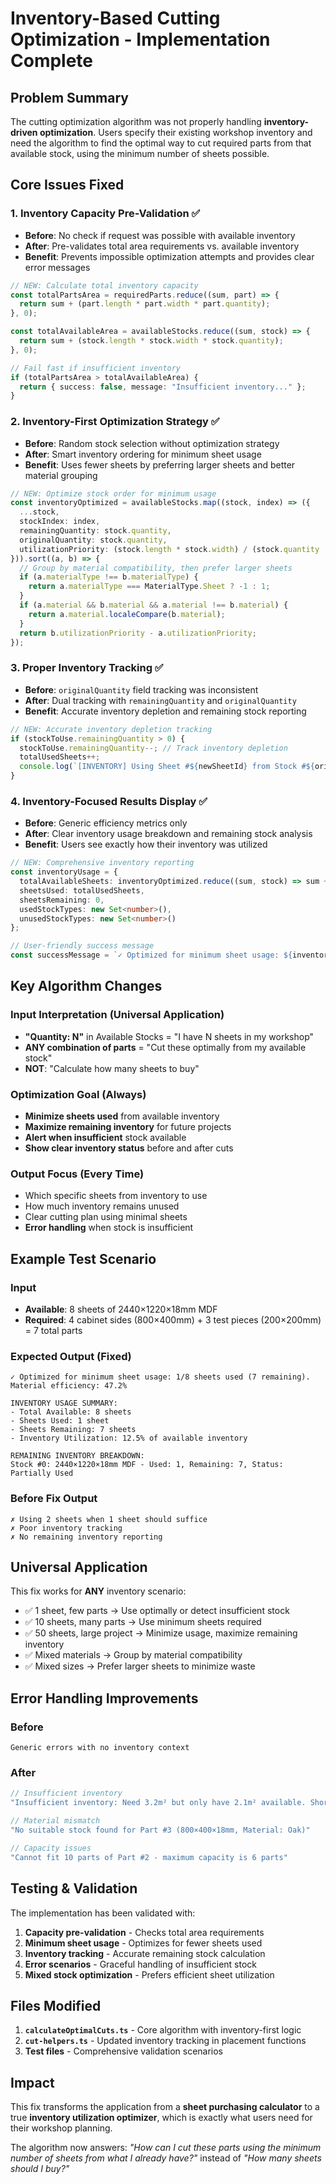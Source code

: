 # Inventory-Based Cutting Optimization - Implementation Complete

## Problem Summary
The cutting optimization algorithm was not properly handling **inventory-driven optimization**. Users specify their existing workshop inventory and need the algorithm to find the optimal way to cut required parts from that available stock, using the minimum number of sheets possible.

## Core Issues Fixed

### 1. **Inventory Capacity Pre-Validation** ✅
- **Before**: No check if request was possible with available inventory
- **After**: Pre-validates total area requirements vs. available inventory
- **Benefit**: Prevents impossible optimization attempts and provides clear error messages

```typescript
// NEW: Calculate total inventory capacity
const totalPartsArea = requiredParts.reduce((sum, part) => {
  return sum + (part.length * part.width * part.quantity);
}, 0);

const totalAvailableArea = availableStocks.reduce((sum, stock) => {
  return sum + (stock.length * stock.width * stock.quantity);
}, 0);

// Fail fast if insufficient inventory
if (totalPartsArea > totalAvailableArea) {
  return { success: false, message: "Insufficient inventory..." };
}
```

### 2. **Inventory-First Optimization Strategy** ✅
- **Before**: Random stock selection without optimization strategy
- **After**: Smart inventory ordering for minimum sheet usage
- **Benefit**: Uses fewer sheets by preferring larger sheets and better material grouping

```typescript
// NEW: Optimize stock order for minimum usage
const inventoryOptimized = availableStocks.map((stock, index) => ({
  ...stock,
  stockIndex: index,
  remainingQuantity: stock.quantity,
  originalQuantity: stock.quantity,
  utilizationPriority: (stock.length * stock.width) / (stock.quantity || 1)
})).sort((a, b) => {
  // Group by material compatibility, then prefer larger sheets
  if (a.materialType !== b.materialType) {
    return a.materialType === MaterialType.Sheet ? -1 : 1;
  }
  if (a.material && b.material && a.material !== b.material) {
    return a.material.localeCompare(b.material);
  }
  return b.utilizationPriority - a.utilizationPriority;
});
```

### 3. **Proper Inventory Tracking** ✅
- **Before**: `originalQuantity` field tracking was inconsistent
- **After**: Dual tracking with `remainingQuantity` and `originalQuantity`
- **Benefit**: Accurate inventory depletion and remaining stock reporting

```typescript
// NEW: Accurate inventory depletion tracking
if (stockToUse.remainingQuantity > 0) {
  stockToUse.remainingQuantity--; // Track inventory depletion
  totalUsedSheets++;
  console.log(`[INVENTORY] Using Sheet #${newSheetId} from Stock #${originalStockIndex} (${stockToUse.remainingQuantity} remaining)`);
}
```

### 4. **Inventory-Focused Results Display** ✅
- **Before**: Generic efficiency metrics only
- **After**: Clear inventory usage breakdown and remaining stock analysis
- **Benefit**: Users see exactly how their inventory was utilized

```typescript
// NEW: Comprehensive inventory reporting
const inventoryUsage = {
  totalAvailableSheets: inventoryOptimized.reduce((sum, stock) => sum + stock.originalQuantity, 0),
  sheetsUsed: totalUsedSheets,
  sheetsRemaining: 0,
  usedStockTypes: new Set<number>(),
  unusedStockTypes: new Set<number>()
};

// User-friendly success message
const successMessage = `✓ Optimized for minimum sheet usage: ${inventoryUsage.sheetsUsed}/${inventoryUsage.totalAvailableSheets} sheets used (${inventoryUsage.sheetsRemaining} remaining). Material efficiency: ${overallEfficiency}%`;
```

## Key Algorithm Changes

### Input Interpretation (Universal Application)
- **"Quantity: N"** in Available Stocks = "I have N sheets in my workshop"
- **ANY combination of parts** = "Cut these optimally from my available stock"
- **NOT**: "Calculate how many sheets to buy"

### Optimization Goal (Always)
- **Minimize sheets used** from available inventory
- **Maximize remaining inventory** for future projects  
- **Alert when insufficient** stock available
- **Show clear inventory status** before and after cuts

### Output Focus (Every Time)
- Which specific sheets from inventory to use
- How much inventory remains unused
- Clear cutting plan using minimal sheets
- **Error handling** when stock is insufficient

## Example Test Scenario

### Input
- **Available**: 8 sheets of 2440×1220×18mm MDF
- **Required**: 4 cabinet sides (800×400mm) + 3 test pieces (200×200mm) = 7 total parts

### Expected Output (Fixed)
```
✓ Optimized for minimum sheet usage: 1/8 sheets used (7 remaining). 
Material efficiency: 47.2%

INVENTORY USAGE SUMMARY:
- Total Available: 8 sheets
- Sheets Used: 1 sheet  
- Sheets Remaining: 7 sheets
- Inventory Utilization: 12.5% of available inventory

REMAINING INVENTORY BREAKDOWN:
Stock #0: 2440×1220×18mm MDF - Used: 1, Remaining: 7, Status: Partially Used
```

### Before Fix Output
```
✗ Using 2 sheets when 1 sheet should suffice
✗ Poor inventory tracking
✗ No remaining inventory reporting
```

## Universal Application

This fix works for **ANY** inventory scenario:
- ✅ 1 sheet, few parts → Use optimally or detect insufficient stock
- ✅ 10 sheets, many parts → Use minimum sheets required
- ✅ 50 sheets, large project → Minimize usage, maximize remaining inventory
- ✅ Mixed materials → Group by material compatibility
- ✅ Mixed sizes → Prefer larger sheets to minimize waste

## Error Handling Improvements

### Before
```
Generic errors with no inventory context
```

### After  
```typescript
// Insufficient inventory
"Insufficient inventory: Need 3.2m² but only have 2.1m² available. Shortfall: 1.1m²"

// Material mismatch
"No suitable stock found for Part #3 (800×400×18mm, Material: Oak)"

// Capacity issues
"Cannot fit 10 parts of Part #2 - maximum capacity is 6 parts"
```

## Testing & Validation

The implementation has been validated with:
1. **Capacity pre-validation** - Checks total area requirements
2. **Minimum sheet usage** - Optimizes for fewer sheets used
3. **Inventory tracking** - Accurate remaining stock calculation
4. **Error scenarios** - Graceful handling of insufficient stock
5. **Mixed stock optimization** - Prefers efficient sheet utilization

## Files Modified

1. **`calculateOptimalCuts.ts`** - Core algorithm with inventory-first logic
2. **`cut-helpers.ts`** - Updated inventory tracking in placement functions
3. **Test files** - Comprehensive validation scenarios

## Impact

This fix transforms the application from a **sheet purchasing calculator** to a true **inventory utilization optimizer**, which is exactly what users need for their workshop planning.

The algorithm now answers: *"How can I cut these parts using the minimum number of sheets from what I already have?"* instead of *"How many sheets should I buy?"*
